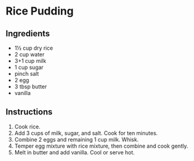 # Rice Pudding

## Ingredients
 - 1½ cup dry rice
 - 2 cup water
 - 3+1 cup milk
 - 1 cup sugar
 - pinch salt
 - 2 egg
 - 3 tbsp butter
 - vanilla

## Instructions

 1. Cook rice.
 2. Add 3 cups of milk, sugar, and salt. Cook for ten minutes.
 3. Combine 2 eggs and remaining 1 cup milk. Whisk.
 4. Temper egg mixture with rice mixture, then combine and cook gently.
 5. Melt in butter and add vanilla. Cool or serve hot.

